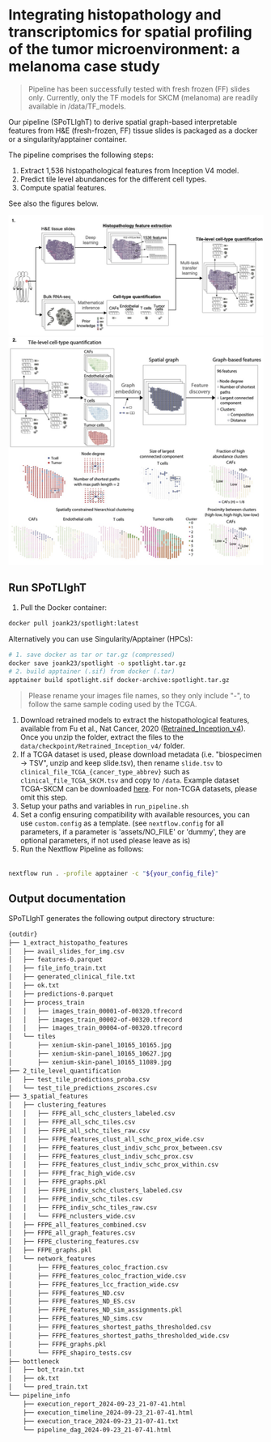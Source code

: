 # Integrating histopathology and transcriptomics for spatial profiling of the tumor microenvironment: a melanoma case study

> Pipeline has been successfully tested with fresh frozen (FF) slides only. Currently, only the TF models for SKCM (melanoma) are readily available in /data/TF_models.

Our pipeline (SPoTLIghT) to derive spatial graph-based interpretable features from H&E (fresh-frozen, FF) tissue slides is packaged as a docker or a singularity/apptainer container.

The pipeline comprises the following steps:
1. Extract 1,536 histopathological features from Inception V4 model.
2. Predict tile level abundances for the different cell types.
3. Compute spatial features.

See also the figures below.

![](src/spotlight_a.jpg)
![](src/spotlight_b.jpg)

## Run SPoTLIghT

1. Pull the Docker container:

```bash
docker pull joank23/spotlight:latest
```

Alternatively you can use Singularity/Apptainer (HPCs):

```bash
# 1. save docker as tar or tar.gz (compressed)
docker save joank23/spotlight -o spotlight.tar.gz
# 2. build apptainer (.sif) from docker (.tar)
apptainer build spotlight.sif docker-archive:spotlight.tar.gz
```

> Please rename your images file names, so they only include "-", to follow the same sample coding used by the TCGA.

1. Download retrained models to extract the histopathological features, available from Fu et al., Nat Cancer, 2020 ([Retrained_Inception_v4](https://www.ebi.ac.uk/biostudies/bioimages/studies/S-BSST292)). 
Once you unzip the folder, extract the files to the `data/checkpoint/Retrained_Inception_v4/` folder.
2. If a TCGA dataset is used, please download metadata (i.e. "biospecimen -> TSV", unzip and keep slide.tsv), then rename `slide.tsv` to `clinical_file_TCGA_{cancer_type_abbrev}` such as `clinical_file_TCGA_SKCM.tsv` and copy to `/data`. Example dataset TCGA-SKCM can be downloaded [here](https://portal.gdc.cancer.gov/projects/TCGA-SKCM). For non-TCGA datasets, please omit this step.
3. Setup your paths and variables in `run_pipeline.sh`
4. Set a config ensuring compatibility with available resources, you can use `custom.config` as a template. (see `nextflow.config` for all parameters, if a parameter is 'assets/NO_FILE' or 'dummy', they are optional parameters, if not used please leave as is)
5. Run the Nextflow Pipeline as follows:

```bash

nextflow run . -profile apptainer -c "${your_config_file}"

````

## Output documentation

SPoTLIghT generates the following output directory structure:

```bash
{outdir}
├── 1_extract_histopatho_features
│   ├── avail_slides_for_img.csv
│   ├── features-0.parquet
│   ├── file_info_train.txt
│   ├── generated_clinical_file.txt
│   ├── ok.txt
│   ├── predictions-0.parquet
│   ├── process_train
│   │   ├── images_train_00001-of-00320.tfrecord
│   │   ├── images_train_00002-of-00320.tfrecord 
│   │   ├── images_train_00004-of-00320.tfrecord
│   └── tiles
│       ├── xenium-skin-panel_10165_10165.jpg
│       ├── xenium-skin-panel_10165_10627.jpg
│       ├── xenium-skin-panel_10165_11089.jpg
├── 2_tile_level_quantification
│   ├── test_tile_predictions_proba.csv
│   └── test_tile_predictions_zscores.csv
├── 3_spatial_features
│   ├── clustering_features
│   │   ├── FFPE_all_schc_clusters_labeled.csv
│   │   ├── FFPE_all_schc_tiles.csv
│   │   ├── FFPE_all_schc_tiles_raw.csv
│   │   ├── FFPE_features_clust_all_schc_prox_wide.csv
│   │   ├── FFPE_features_clust_indiv_schc_prox_between.csv
│   │   ├── FFPE_features_clust_indiv_schc_prox.csv
│   │   ├── FFPE_features_clust_indiv_schc_prox_within.csv
│   │   ├── FFPE_frac_high_wide.csv
│   │   ├── FFPE_graphs.pkl
│   │   ├── FFPE_indiv_schc_clusters_labeled.csv
│   │   ├── FFPE_indiv_schc_tiles.csv
│   │   ├── FFPE_indiv_schc_tiles_raw.csv
│   │   └── FFPE_nclusters_wide.csv
│   ├── FFPE_all_features_combined.csv
│   ├── FFPE_all_graph_features.csv
│   ├── FFPE_clustering_features.csv
│   ├── FFPE_graphs.pkl
│   └── network_features
│       ├── FFPE_features_coloc_fraction.csv
│       ├── FFPE_features_coloc_fraction_wide.csv
│       ├── FFPE_features_lcc_fraction_wide.csv
│       ├── FFPE_features_ND.csv
│       ├── FFPE_features_ND_ES.csv
│       ├── FFPE_features_ND_sim_assignments.pkl
│       ├── FFPE_features_ND_sims.csv
│       ├── FFPE_features_shortest_paths_thresholded.csv
│       ├── FFPE_features_shortest_paths_thresholded_wide.csv
│       ├── FFPE_graphs.pkl
│       └── FFPE_shapiro_tests.csv
├── bottleneck
│   ├── bot_train.txt
│   ├── ok.txt
│   └── pred_train.txt
└── pipeline_info
    ├── execution_report_2024-09-23_21-07-41.html
    ├── execution_timeline_2024-09-23_21-07-41.html
    ├── execution_trace_2024-09-23_21-07-41.txt
    └── pipeline_dag_2024-09-23_21-07-41.html
```
